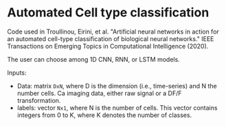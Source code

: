 # Automated Cell type classification

Code used in Troullinou, Eirini, et al. "Artificial neural networks in action for an automated cell-type classification of biological neural networks." IEEE Transactions on Emerging Topics in Computational Intelligence (2020).

The user can choose among 1D CNN, RNN, or LSTM models.

Inputs: 
- Data: matrix `DxN`, where D is the dimension (i.e., time-series) and N the number cells. Ca imaging data, either raw signal or a DF/F transformation.
- labels: vector `Nx1`, where N is the number of cells. This vector contains integers from 0 to K, where K denotes the number of classes.

